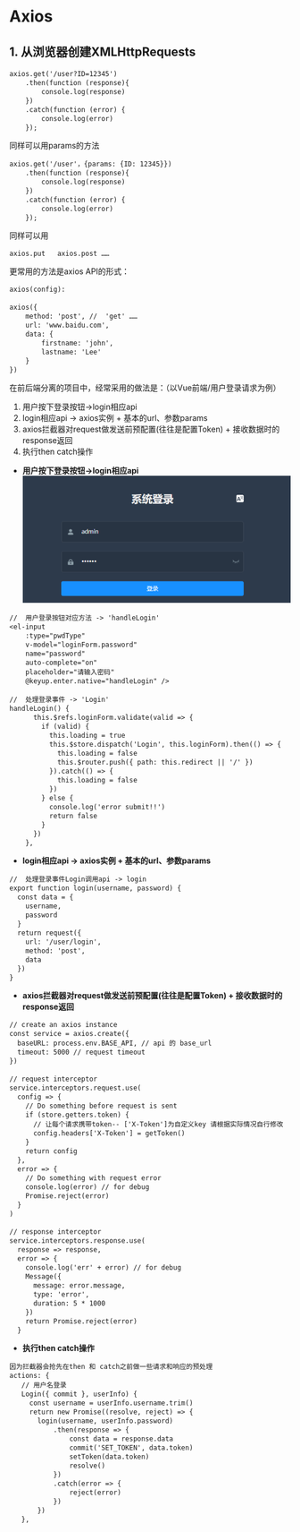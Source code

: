 # Axios
## 1. 从浏览器创建XMLHttpRequests
```
axios.get('/user?ID=12345')
    .then(function (response){
        console.log(response)
    })
    .catch(function (error) {
        console.log(error)
    });
```
同样可以用params的方法
```
axios.get('/user'，{params: {ID: 12345}})
    .then(function (response){
        console.log(response)
    })
    .catch(function (error) {
        console.log(error)
    });
```
同样可以用
```
axios.put   axios.post ……
```
更常用的方法是axios API的形式：
```
axios(config):

axios({
    method: 'post', //  'get' ……
    url: 'www.baidu.com',
    data: {
        firstname: 'john',
        lastname: 'Lee'
    }
})
```

在前后端分离的项目中，经常采用的做法是：（以Vue前端/用户登录请求为例）
1. 用户按下登录按钮->login相应api
2. login相应api -> axios实例 + 基本的url、参数params
3. axios拦截器对request做发送前预配置(往往是配置Token) + 接收数据时的response返回
4. 执行then catch操作

- **用户按下登录按钮->login相应api**
![](https://github.com/LetterLi1997/knowledgeBook/blob/master/JavaScript/images/vue-axios/login.PNG?raw=true)
```
//  用户登录按钮对应方法 -> 'handleLogin'
<el-input
    :type="pwdType"
    v-model="loginForm.password"
    name="password"
    auto-complete="on"
    placeholder="请输入密码"
    @keyup.enter.native="handleLogin" />

//  处理登录事件 -> 'Login'
handleLogin() {
      this.$refs.loginForm.validate(valid => {
        if (valid) {
          this.loading = true
          this.$store.dispatch('Login', this.loginForm).then(() => {
            this.loading = false
            this.$router.push({ path: this.redirect || '/' })
          }).catch(() => {
            this.loading = false
          })
        } else {
          console.log('error submit!!')
          return false
        }
      })
    },
```

- **login相应api -> axios实例 + 基本的url、参数params**
```
//  处理登录事件Login调用api -> login
export function login(username, password) {
  const data = {
    username,
    password
  }
  return request({
    url: '/user/login',
    method: 'post',
    data
  })
}
```

- **axios拦截器对request做发送前预配置(往往是配置Token) + 接收数据时的response返回**
```
// create an axios instance
const service = axios.create({
  baseURL: process.env.BASE_API, // api 的 base_url
  timeout: 5000 // request timeout
})

// request interceptor
service.interceptors.request.use(
  config => {
    // Do something before request is sent
    if (store.getters.token) {
      // 让每个请求携带token-- ['X-Token']为自定义key 请根据实际情况自行修改
      config.headers['X-Token'] = getToken()
    }
    return config
  },
  error => {
    // Do something with request error
    console.log(error) // for debug
    Promise.reject(error)
  }
)

// response interceptor
service.interceptors.response.use(
  response => response,
  error => {
    console.log('err' + error) // for debug
    Message({
      message: error.message,
      type: 'error',
      duration: 5 * 1000
    })
    return Promise.reject(error)
  }
```

- **执行then catch操作**
 ```
因为拦截器会抢先在then 和 catch之前做一些请求和响应的预处理
actions: {
    // 用户名登录
    Login({ commit }, userInfo) {
      const username = userInfo.username.trim()
      return new Promise((resolve, reject) => {
        login(username, userInfo.password)
            .then(response => {
                const data = response.data
                commit('SET_TOKEN', data.token)
                setToken(data.token)
                resolve()
            })
            .catch(error => {
                reject(error)
            })
        })
    },
 ```